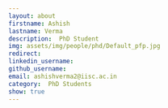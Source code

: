 ```yaml
---
layout: about
firstname: Ashish
lastname: Verma
description:  PhD Student
img: assets/img/people/phd/Default_pfp.jpg
redirect: 
linkedin_username: 
github_username: 
email: ashishverma2@iisc.ac.in
category:  PhD Students
show: true
---
```


